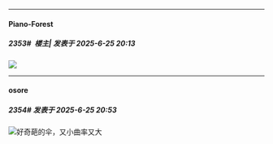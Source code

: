 ﻿
*****

####  Piano-Forest  
##### 2353#         楼主| 发表于 2025-6-25 20:13

<img src="https://p.sda1.dev/25/01a33d78a8ff66357cfbb79b09dfb9a6/1000148668.jpg" referrerpolicy="no-referrer">


*****

####  osore  
##### 2354#       发表于 2025-6-25 20:53

<img src="https://static.stage1st.com/image/smiley/face2017/067.png" referrerpolicy="no-referrer">好奇葩的伞，又小曲率又大

